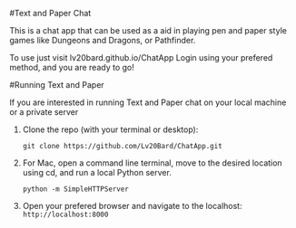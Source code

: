 #Text and Paper Chat

This is a chat app that can be used as a aid in playing pen and paper style games like Dungeons and Dragons, or Pathfinder.

To use just visit lv20bard.github.io/ChatApp 
Login using your prefered method, and you are ready to go!


#Running Text and Paper

If you are interested in running Text and Paper chat on your local machine or a private server

1. Clone the repo (with your terminal or desktop):
 	
 	`git clone https://github.com/Lv20Bard/ChatApp.git `

2. For Mac, open a command line terminal, move to the desired location using cd, and run a local Python server.

   `python -m SimpleHTTPServer`

3. Open your prefered browser and navigate to the localhost:
	`http://localhost:8000`